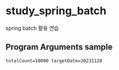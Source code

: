 # study_spring_batch

spring batch 활용 연습

## Program Arguments sample

```
totalCount=10000 targetDate=20231128
```